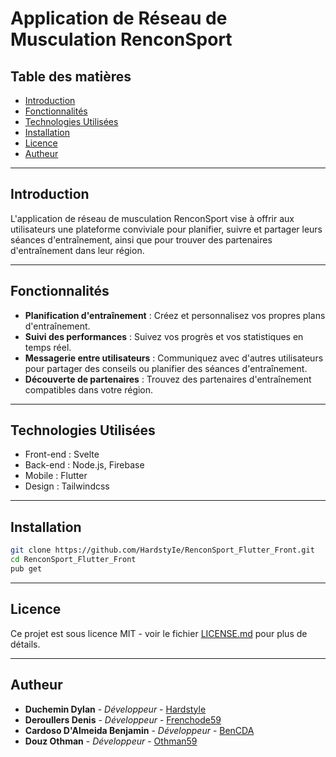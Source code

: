 # Application de Réseau de Musculation RenconSport

## Table des matières

- [Introduction](#introduction)
- [Fonctionnalités](#fonctionnalités)
- [Technologies Utilisées](#technologies-utilisées)
- [Installation](#installation)
- [Licence](#licence)
- [Autheur](#autheur)

---

## Introduction

L'application de réseau de musculation RenconSport vise à offrir aux utilisateurs une plateforme conviviale pour planifier, suivre et partager leurs séances d'entraînement, ainsi que pour trouver des partenaires d'entraînement dans leur région.

---

## Fonctionnalités

- **Planification d'entraînement** : Créez et personnalisez vos propres plans d'entraînement.
- **Suivi des performances** : Suivez vos progrès et vos statistiques en temps réel.
- **Messagerie entre utilisateurs** : Communiquez avec d'autres utilisateurs pour partager des conseils ou planifier des séances d'entraînement.
- **Découverte de partenaires** : Trouvez des partenaires d'entraînement compatibles dans votre région.

---

## Technologies Utilisées

- Front-end : Svelte
- Back-end : Node.js, Firebase
- Mobile : Flutter
- Design : Tailwindcss

---

## Installation

```bash
git clone https://github.com/HardstyIe/RenconSport_Flutter_Front.git
cd RenconSport_Flutter_Front
pub get
```

---

## Licence

Ce projet est sous licence MIT - voir le fichier [LICENSE.md](LICENSE.md) pour plus de détails.

---

## Autheur

- **Duchemin Dylan** - _Développeur_ - [Hardstyle](https://github.com/HardstyIe)
- **Deroullers Denis** - _Développeur_ - [Frenchode59](https://github.com/frenchcode59)
- **Cardoso D'Almeida Benjamin** - _Développeur_ - [BenCDA](https://github.com/BenCDA)
- **Douz Othman** - _Développeur_ - [Othman59](https://github.com/Othman59)
